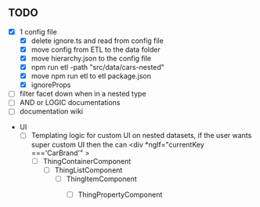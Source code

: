 TODO
----

- [X] 1 config file 
   - [X] delete ignore.ts and read from config file
   - [X] move config from ETL to the data folder
   - [X] move hierarchy.json to the config file
   - [X] npm run etl -path "src/data/cars-nested" 
   - [X] move npm run etl to etl package.json
   - [X] ignoreProps
- [ ] filter facet down when in a nested type
- [ ] AND or LOGIC documentations
- [ ] documentation wiki 

- UI
  - [ ] Templating logic for custom UI on nested datasets, if the user wants super custom UI then the can <div *ngIf="currentKey ==='CarBrand'" > <app-brand-component data="currentData"><app-brand-component> </div>
      - [ ] ThingContainerComponent
         - [ ]  ThingListComponent
            - [ ] ThingItemComponent
               - [ ] ThingPropertyComponent


